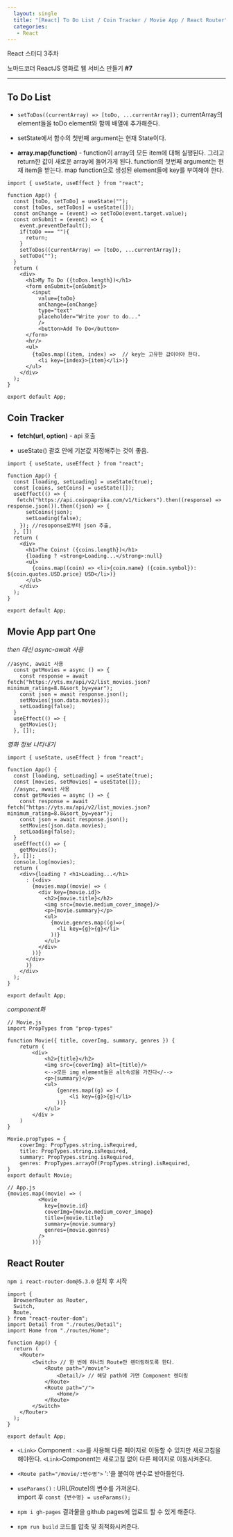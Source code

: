 ```yaml
---
  layout: single
  title: "[React] To Do List / Coin Tracker / Movie App / React Router"
  categories:
   - React
---
```


React 스터디 3주차

노마드코더 ReactJS 영화로 웹 서비스 만들기 **#7**

***

## To Do List

* `setToDos((currentArray) => [toDo, ...currentArray]);` 
  currentArray의 element들을 toDo element와 함께 배열에 추가해준다.

* setState에서 함수의 첫번째 argument는 현재 State이다.

* **array.map(function)** - function이 array의 모든 item에 대해 실행된다.  그리고 return한 값이 새로운 array에 들어가게 된다. function의 첫번째 argument는 현재 item을 받는다. map function으로 생성된 element들에 key를 부여해야 한다.

```react
import { useState, useEffect } from "react";

function App() {
  const [toDo, setToDo] = useState("");
  const [toDos, setToDos] = useState([]);
  const onChange = (event) => setToDo(event.target.value);
  const onSubmit = (event) => {
    event.preventDefault();
    if(toDo === ""){
      return;
    }
    setToDos((currentArray) => [toDo, ...currentArray]);
    setToDo("");
  }
  return (
    <div>
      <h1>My To Do ({toDos.length})</h1>
      <form onSubmit={onSubmit}>
        <input 
          value={toDo} 
          onChange={onChange} 
          type="text" 
          placeholder="Write your to do..."
          />
          <button>Add To Do</button>
      </form>
      <hr/>
      <ul>
        {toDos.map((item, index) =>  // key는 고유한 값이어야 한다.
          <li key={index}>{item}</li>)}
      </ul>      
    </div>
  );
}

export default App;
```

## Coin Tracker

* **fetch(url, option)** - api 호출

* useState() 괄호 안에 기본값 지정해주는 것이 좋음.

```react
import { useState, useEffect } from "react";

function App() {
  const [loading, setLoading] = useState(true);
  const [coins, setCoins] = useState([]);
  useEffect(() => {
   fetch("https://api.coinpaprika.com/v1/tickers").then((response) => response.json()).then((json) => {
      setCoins(json);
      setLoading(false);
    }); //resoponse로부터 json 추출,
  }, [])
  return (
    <div>
      <h1>The Coins! ({coins.length})</h1>
      {loading ? <strong>Loading...</strong>:null}
      <ul>
        {coins.map((coin) => <li>{coin.name} ({coin.symbol}): ${coin.quotes.USD.price} USD</li>)}
      </ul>
    </div>
  );
}

export default App;
```



## Movie App part One

_then 대신 async-await 사용_

```react
//async, await 사용
  const getMovies = async () => {
    const response = await fetch("https://yts.mx/api/v2/list_movies.json?minimum_rating=8.8&sort_by=year");
    const json = await response.json();
    setMovies(json.data.movies)); 
    setLoading(false);
  }
  useEffect(() => {
    getMovies();
  }, []);
```



_영화 정보 나타내기_

```react
import { useState, useEffect } from "react";

function App() {
  const [loading, setLoading] = useState(true);
  const [movies, setMovies] = useState([]);
  //async, await 사용
  const getMovies = async () => {
    const response = await fetch("https://yts.mx/api/v2/list_movies.json?minimum_rating=8.8&sort_by=year");
    const json = await response.json();
    setMovies(json.data.movies);
    setLoading(false);
  }
  useEffect(() => {
    getMovies();
  }, []);
  console.log(movies);
  return (
    <div>{loading ? <h1>Loading...</h1>
      : (<div>
        {movies.map((movie) => (
          <div key={movie.id}>
            <h2>{movie.title}</h2>
            <img src={movie.medium_cover_image}/>
            <p>{movie.summary}</p>
            <ul>
              {movie.genres.map((g)=>(
                <li key={g}>{g}</li>
              ))}
            </ul>
          </div>
        ))}
      </div>
      )}
    </div>
  );
}

export default App;
```



_component화_

```react
// Movie.js
import PropTypes from "prop-types"

function Movie({ title, coverImg, summary, genres }) {
    return (
        <div>
            <h2>{title}</h2>
            <img src={coverImg} alt={title}/> 
            <-->모든 img element들은 alt속성을 가진다</-->
            <p>{summary}</p>
            <ul>
                {genres.map((g) => (
                    <li key={g}>{g}</li>
                ))}
            </ul>
        </div >
    )
}

Movie.propTypes = {
    coverImg: PropTypes.string.isRequired,
    title: PropTypes.string.isRequired,
    summary: PropTypes.string.isRequired,
    genres: PropTypes.arrayOf(PropTypes.string).isRequired,
}
export default Movie;
```

```react
// App.js
{movies.map((movie) => (
          <Movie
            key={movie.id}
            coverImg={movie.medium_cover_image}
            title={movie.title}
            summary={movie.summary}
            genres={movie.genres}
          />
        ))}
```



## React Router

`npm i react-router-dom@5.3.0` 설치 후 시작

```react
import {
  BrowserRouter as Router,
  Switch,
  Route,
} from "react-router-dom";
import Detail from "./routes/Detail";
import Home from "./routes/Home";

function App() {
  return (
    <Router>
    	<Switch> // 한 번에 하나의 Route만 렌더링하도록 한다.
      		<Route path="/movie">
        		<Detail/> // 해당 path에 가면 Component 렌더링 
      		</Route>
      		<Route path="/">
        		<Home/>
      		</Route>
    	</Switch>
	</Router>
  );
}

export default App;

```

* `<Link>` Component : `<a>`를 사용해 다른 페이지로 이동할 수 있지만 새로고침을 해야한다. `<Link>`Component는 새로고침 없이 다른 페이지로 이동시켜준다.

* `<Route path="/movie/:변수명">`  ':'을 붙여야 변수로 받아들인다.

* `useParams()` : URL(Route)의 변수를 가져온다.  
  import 후 `const {변수명} = useParams();`

* `npm i gh-pages` 결과물을 github pages에 업로드 할 수 있게 해준다.

* `npm run build` 코드를 압축 및 최적화시켜준다.
